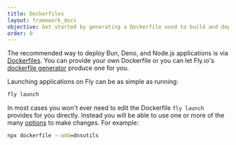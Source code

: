 ```yaml
---
title: Dockerfiles
layout: framework_docs
objective: Get started by generating a Dockerfile used to build and deploy your application.
order: 0
---
```


The recommended way to deploy Bun, Deno, and Node.js applications is via
[Dockerfiles](https://docs.docker.com/engine/reference/builder/).  You can
provide your own Dockerfile or you can let Fly.io's
[dockerfile generator](https://github.com/fly-apps/dockerfile-node#overview)
produce one for you.

Launching applications on Fly can be as simple as running:

```cmd
fly launch
```

In most cases you won't ever need to edit the Dockerfile `fly launch` provides for you directly.  Instead you will be
able to use one or more of the many [options](https://github.com/fly-apps/dockerfile-node#options)
to make changes.  For example:

```cmd
npx dockerfile --add=dnsutils
```

